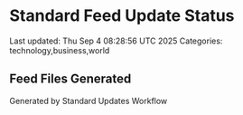 # Standard Feed Update Status
Last updated: Thu Sep  4 08:28:56 UTC 2025
Categories: technology,business,world

## Feed Files Generated

Generated by Standard Updates Workflow
